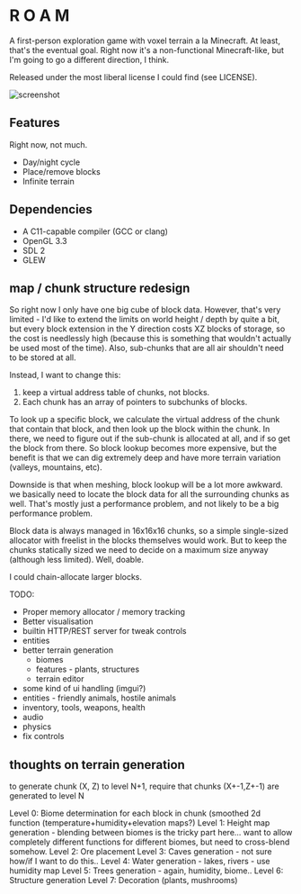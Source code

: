 # R O A M

A first-person exploration game with voxel terrain a la Minecraft. At
least, that's the eventual goal. Right now it's a non-functional
Minecraft-like, but I'm going to go a different direction, I think.

Released under the most liberal license I could find (see LICENSE).

![screenshot](http://33.media.tumblr.com/3da5329f8ec1803e36ba3714187e169f/tumblr_ndqpxtSMMc1qbhw3go1_1280.jpg)

## Features

Right now, not much.

* Day/night cycle
* Place/remove blocks
* Infinite terrain

## Dependencies

* A C11-capable compiler (GCC or clang)
* OpenGL 3.3
* SDL 2
* GLEW

## map / chunk structure redesign

So right now I only have one big cube of block data. However, that's
very limited - I'd like to extend the limits on world height / depth
by quite a bit, but every block extension in the Y direction costs XZ
blocks of storage, so the cost is needlessly high (because this is
something that wouldn't actually be used most of the time).
Also, sub-chunks that are all air shouldn't need to be stored at all.

Instead, I want to change this:

1. keep a virtual address table of chunks, not blocks.
2. Each chunk has an array of pointers to subchunks of blocks.

To look up a specific block, we calculate the virtual address of the
chunk that contain that block, and then look up the block within the
chunk. In there, we need to figure out if the sub-chunk is allocated
at all, and if so get the block from there. So block lookup becomes
more expensive, but the benefit is that we can dig extremely deep and
have more terrain variation (valleys, mountains, etc).

Downside is that when meshing, block lookup will be a lot more
awkward. we basically need to locate the block data for all the
surrounding chunks as well. That's mostly just a performance problem,
and not likely to be a big performance problem.

Block data is always managed in 16x16x16 chunks, so a simple
single-sized allocator with freelist in the blocks themselves would
work. But to keep the chunks statically sized we need to decide on a
maximum size anyway (although less limited). Well, doable.

I could chain-allocate larger blocks.

TODO:

* Proper memory allocator / memory tracking
* Better visualisation
* builtin HTTP/REST server for tweak controls
* entities
* better terrain generation
  * biomes
  * features - plants, structures
  * terrain editor
* some kind of ui handling (imgui?)
* entities - friendly animals, hostile animals
* inventory, tools, weapons, health
* audio
* physics
* fix controls



## thoughts on terrain generation

to generate chunk (X, Z) to level N+1,
require that chunks (X+-1,Z+-1) are generated to level N

Level 0: Biome determination for each block in chunk (smoothed 2d function (temperature+humidity+elevation maps?)
Level 1: Height map generation - blending between biomes is the tricky
part here... want to allow completely different functions for
different biomes, but need to cross-blend somehow.
Level 2: Ore placement
Level 3: Caves generation - not sure how/if I want to do this..
Level 4: Water generation - lakes, rivers - use humidity map
Level 5: Trees generation - again, humidity, biome..
Level 6: Structure generation
Level 7: Decoration (plants, mushrooms)

